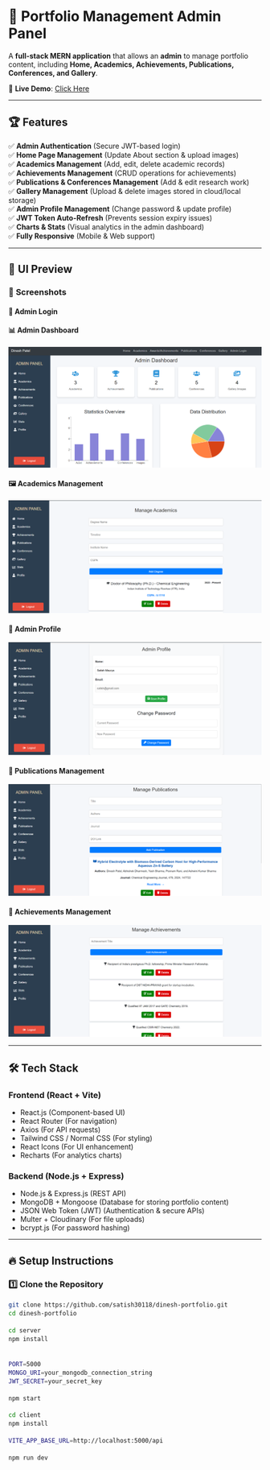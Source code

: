 # 🎨 Portfolio Management Admin Panel

A **full-stack MERN application** that allows an **admin** to manage portfolio content, including **Home, Academics, Achievements, Publications, Conferences, and Gallery**.

🚀 **Live Demo**: [Click Here](https://pdinesh.vercel.app/)  

---

## 🏆 **Features**
✅ **Admin Authentication** (Secure JWT-based login)  
✅ **Home Page Management** (Update About section & upload images)  
✅ **Academics Management** (Add, edit, delete academic records)  
✅ **Achievements Management** (CRUD operations for achievements)  
✅ **Publications & Conferences Management** (Add & edit research work)  
✅ **Gallery Management** (Upload & delete images stored in cloud/local storage)  
✅ **Admin Profile Management** (Change password & update profile)  
✅ **JWT Token Auto-Refresh** (Prevents session expiry issues)  
✅ **Charts & Stats** (Visual analytics in the admin dashboard)  
✅ **Fully Responsive** (Mobile & Web support)  

---

## 🌟 **UI Preview**
### 📸 **Screenshots**
#### 🔐 **Admin Login**
#### 📊 **Admin Dashboard**
[![Admin Dashboard Stats](https://raw.githubusercontent.com/battezy/dinesh-portfolio/main/frontend/public/assets/preview%20(1).png)](https://github.com/battezy/dinesh-portfolio/blob/main/frontend/public/assets/preview%20(1).png)

#### 🖼 **Academics Management**
[![Academics Management](https://raw.githubusercontent.com/battezy/dinesh-portfolio/main/frontend/public/assets/preview%20(2).png)](https://github.com/battezy/dinesh-portfolio/blob/main/frontend/public/assets/preview%20(2).png)

#### 🔐 **Admin Profile**
[![Admin Profile](https://raw.githubusercontent.com/battezy/dinesh-portfolio/main/frontend/public/assets/preview%20(3).png)](https://github.com/battezy/dinesh-portfolio/blob/main/frontend/public/assets/preview%20(3).png)

#### 📸 **Publications Management**
[![Publications Management](https://raw.githubusercontent.com/battezy/dinesh-portfolio/main/frontend/public/assets/preview%20(4).png)](https://github.com/battezy/dinesh-portfolio/blob/main/frontend/public/assets/preview%20(4).png)

#### 🌟 **Achievements Management**
[![Achievements Management](https://raw.githubusercontent.com/battezy/dinesh-portfolio/main/frontend/public/assets/preview%20(5).png)](https://github.com/battezy/dinesh-portfolio/blob/main/frontend/public/assets/preview%20(5).png)

---

## 🛠 **Tech Stack**
### **Frontend (React + Vite)**
- React.js (Component-based UI)  
- React Router (For navigation)  
- Axios (For API requests)  
- Tailwind CSS / Normal CSS (For styling)  
- React Icons (For UI enhancement)  
- Recharts (For analytics charts)  

### **Backend (Node.js + Express)**
- Node.js & Express.js (REST API)  
- MongoDB + Mongoose (Database for storing portfolio content)  
- JSON Web Token (JWT) (Authentication & secure APIs)  
- Multer + Cloudinary (For file uploads)  
- bcrypt.js (For password hashing)  

---

## 🔥 **Setup Instructions**
### **1️⃣ Clone the Repository**
```sh
git clone https://github.com/satish30118/dinesh-portfolio.git
cd dinesh-portfolio

cd server
npm install


PORT=5000
MONGO_URI=your_mongodb_connection_string
JWT_SECRET=your_secret_key

npm start

cd client
npm install

VITE_APP_BASE_URL=http://localhost:5000/api

npm run dev

